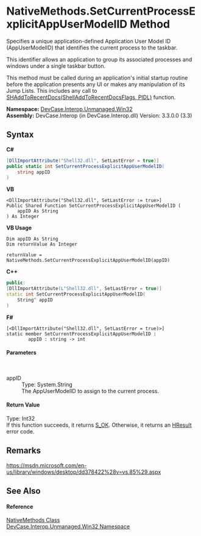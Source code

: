 # NativeMethods.SetCurrentProcessExplicitAppUserModelID Method 
 

Specifies a unique application-defined Application User Model ID (AppUserModelID) that identifies the current process to the taskbar. 

 This identifier allows an application to group its associated processes and windows under a single taskbar button. 

 This method must be called during an application's initial startup routine before the application presents any UI or makes any manipulation of its Jump Lists. This includes any call to <a href="M_DevCase_Interop_Unmanaged_Win32_NativeMethods_SHAddToRecentDocs">SHAddToRecentDocs(ShellAddToRecentDocsFlags, PIDL)</a> function.

**Namespace:**&nbsp;<a href="N_DevCase_Interop_Unmanaged_Win32">DevCase.Interop.Unmanaged.Win32</a><br />**Assembly:**&nbsp;DevCase.Interop (in DevCase.Interop.dll) Version: 3.3.0.0 (3.3)

## Syntax

**C#**<br />
``` C#
[DllImportAttribute("Shell32.dll", SetLastError = true)]
public static int SetCurrentProcessExplicitAppUserModelID(
	string appID
)
```

**VB**<br />
``` VB
<DllImportAttribute("Shell32.dll", SetLastError := true>]
Public Shared Function SetCurrentProcessExplicitAppUserModelID ( 
	appID As String
) As Integer
```

**VB Usage**<br />
``` VB Usage
Dim appID As String
Dim returnValue As Integer

returnValue = NativeMethods.SetCurrentProcessExplicitAppUserModelID(appID)
```

**C++**<br />
``` C++
public:
[DllImportAttribute(L"Shell32.dll", SetLastError = true)]
static int SetCurrentProcessExplicitAppUserModelID(
	String^ appID
)
```

**F#**<br />
``` F#
[<DllImportAttribute("Shell32.dll", SetLastError = true)>]
static member SetCurrentProcessExplicitAppUserModelID : 
        appID : string -> int 

```


#### Parameters
&nbsp;<dl><dt>appID</dt><dd>Type: System.String<br />The AppUserModelID to assign to the current process.</dd></dl>

#### Return Value
Type: Int32<br />If this function succeeds, it returns <a href="T_DevCase_Interop_Unmanaged_Win32_Enums_HResult">S_OK</a>. Otherwise, it returns an <a href="T_DevCase_Interop_Unmanaged_Win32_Enums_HResult">HResult</a> error code.

## Remarks
<a href="https://msdn.microsoft.com/en-us/library/windows/desktop/dd378422%28v=vs.85%29.aspx" target="_blank">https://msdn.microsoft.com/en-us/library/windows/desktop/dd378422%28v=vs.85%29.aspx</a>

## See Also


#### Reference
<a href="T_DevCase_Interop_Unmanaged_Win32_NativeMethods">NativeMethods Class</a><br /><a href="N_DevCase_Interop_Unmanaged_Win32">DevCase.Interop.Unmanaged.Win32 Namespace</a><br />